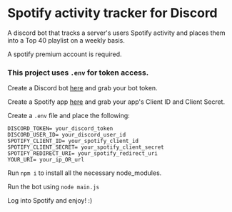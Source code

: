 # Spotify activity tracker for Discord

A discord bot that tracks a server's users Spotify activity and places them into a Top 40 playlist on a weekly basis.

A spotify premium account is required.

### This project uses `.env` for token access.

Create a Discord bot [here](https://discord.com/developers/applications) and grab your bot token.

Create a Spotify app [here](https://developer.spotify.com) and grab your app's Client ID and Client Secret.

Create a `.env` file and place the following:

```
DISCORD_TOKEN= your_discord_token
DISCORD_USER_ID= your_discord_user_id
SPOTIFY_CLIENT_ID= your_spotify_client_id
SPOTIFY_CLIENT_SECRET= your_spotify_client_secret
SPOTIFY_REDIRECT_URI= your_spotify_redirect_uri
YOUR_URI= your_ip_OR_url
```
Run `npm i` to install all the necessary node_modules.

Run the bot using `node main.js`

Log into Spotify and enjoy! :)
